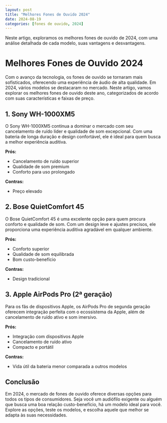 ```yaml
---
layout: post
title: "Melhores Fones de Ouvido 2024"
date: 2024-08-19
categories: [fones de ouvido, 2024]
---
```

Neste artigo, exploramos os melhores fones de ouvido de 2024, com uma análise detalhada de cada modelo, suas vantagens e desvantagens.
# Melhores Fones de Ouvido 2024

Com o avanço da tecnologia, os fones de ouvido se tornaram mais sofisticados, oferecendo uma experiência de áudio de alta qualidade. Em 2024, vários modelos se destacaram no mercado. Neste artigo, vamos explorar os melhores fones de ouvido deste ano, categorizados de acordo com suas características e faixas de preço.

## 1. Sony WH-1000XM5

O Sony WH-1000XM5 continua a dominar o mercado com seu cancelamento de ruído líder e qualidade de som excepcional. Com uma bateria de longa duração e design confortável, ele é ideal para quem busca a melhor experiência auditiva.

**Prós:**
- Cancelamento de ruído superior
- Qualidade de som premium
- Conforto para uso prolongado

**Contras:**
- Preço elevado

## 2. Bose QuietComfort 45

O Bose QuietComfort 45 é uma excelente opção para quem procura conforto e qualidade de som. Com um design leve e ajustes precisos, ele proporciona uma experiência auditiva agradável em qualquer ambiente.

**Prós:**
- Conforto superior
- Qualidade de som equilibrada
- Bom custo-benefício

**Contras:**
- Design tradicional

## 3. Apple AirPods Pro (2ª geração)

Para os fãs de dispositivos Apple, os AirPods Pro de segunda geração oferecem integração perfeita com o ecossistema da Apple, além de cancelamento de ruído ativo e som imersivo.

**Prós:**
- Integração com dispositivos Apple
- Cancelamento de ruído ativo
- Compacto e portátil

**Contras:**
- Vida útil da bateria menor comparada a outros modelos

## Conclusão

Em 2024, o mercado de fones de ouvido oferece diversas opções para todos os tipos de consumidores. Seja você um audiófilo exigente ou alguém que busca uma boa relação custo-benefício, há um modelo ideal para você. Explore as opções, teste os modelos, e escolha aquele que melhor se adapta às suas necessidades.

